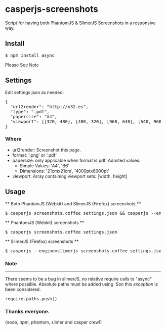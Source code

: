 casperjs-screenshots
====================

Script for having both PhantomJS & SlimerJS Screenshots in a responsive way.

Install
-------

<pre>
$ npm install async
</pre>

Please See [Note](1)

Settings
--------

Edit settings.json as needed:

<pre>
{
  "url2render": "http://n32.es",
  "type": ".pdf",
  "papersize": "A4",
  "viewport": [[320, 480], [480, 320], [960, 640], [640, 960], [1136, 960], [960, 1136], [1440, 900], [1920, 1080], [2048, 1536], [1536, 2048]]
}
</pre>

### Where

+ url2render: Screenshot this page.
+ format: '.png' or '.pdf'
+ papersize: only applicable when format is pdf. Admited values:
    * Simple Values: 'A4', 'B6'
    * Dimensions: '21cmx21cm', '4000ptx6000pt'
+ viewport: Array containing viewport sets: [width, height]

Usage
-----

** Both PhantomJS (Webkit) and SlimerJS (Firefox) screenshots **

<pre>
$ casperjs screenshots.coffee settings.json && casperjs --engine=slimerjs screenshots.coffee settings.json
</pre>

** PhantomJS (Webkit) screenshots **

<pre>
$ casperjs screenshots.coffee settings.json
</pre>

** SlimerJS (Firefox) screenshots **

<pre>
$ casperjs --engine=slimerjs screenshots.coffee settings.json
</pre>


### Note
_____
There seems to be a bug in slimerJS, no relative require calls to "async" where possible. Absolute paths must be added using.
Son this *exception* is been considered.

<pre>
require.paths.push()
</pre>

### Thanks everyone.
(node, npm, phantom, slimer and casper crew!)
